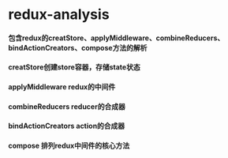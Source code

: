 # redux-analysis
#### 包含redux的creatStore、applyMiddleware、combineReducers、bindActionCreators、compose方法的解析
#### creatStore创建store容器，存储state状态
#### applyMiddleware redux的中间件
#### combineReducers reducer的合成器
#### bindActionCreators action的合成器
#### compose 排列redux中间件的核心方法
